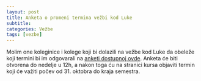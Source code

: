 ```yaml
---
layout: post
title: Anketa o promeni termina vežbi kod Luke
subtitle: 
categories: Vežbe
tags: [vezbe]
---
```


Molim one koleginice i kolege koji bi dolazili na vežbe kod Luke da obeleže koji termini bi im odgovarali na [anketi dostupnoj ovde](https://docs.google.com/forms/d/e/1FAIpQLScSnllA-GUdz0KmRR83CZak6H3SiFkDzqJz8pMArac3ixc1Jw/viewform). Anketa će biti otvorena do nedelje u 12h, a nakon toga ću na stranici kursa objaviti termin koji će važiti počev od 31. oktobra do kraja semestra.
